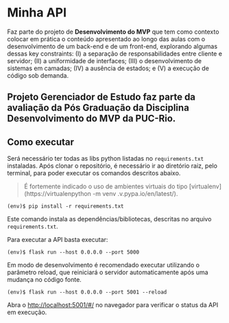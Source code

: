 # Minha API

Faz parte do projeto de **Desenvolvimento do MVP** que tem como contexto colocar em prática o conteúdo apresentado ao longo das aulas com o desenvolvimento de um back-end e de um front-end, explorando algumas dessas key constraints: (I) a separação de responsabilidades entre cliente e servidor; (II) a uniformidade de interfaces; (III) o desenvolvimento de sistemas em camadas; (IV) a ausência de estados; e (V) a execução de código sob demanda.

Projeto Gerenciador de Estudo faz parte da avaliação da Pós Graduação da Disciplina **Desenvolvimento do MVP** da PUC-Rio.
---
## Como executar 


Será necessário ter todas as libs python listadas no `requirements.txt` instaladas.
Após clonar o repositório, é necessário ir ao diretório raiz, pelo terminal, para poder executar os comandos descritos abaixo.

> É fortemente indicado o uso de ambientes virtuais do tipo [virtualenv](https://virtualenpython -m venv .v.pypa.io/en/latest/).

```
(env)$ pip install -r requirements.txt
```

Este comando instala as dependências/bibliotecas, descritas no arquivo `requirements.txt`.

Para executar a API  basta executar:

```
(env)$ flask run --host 0.0.0.0 --port 5000
```

Em modo de desenvolvimento é recomendado executar utilizando o parâmetro reload, que reiniciará o servidor
automaticamente após uma mudança no código fonte. 

```
(env)$ flask run --host 0.0.0.0 --port 5001 --reload
```

Abra o [http://localhost:5001/#/](http://localhost:5001/#/) no navegador para verificar o status da API em execução.
